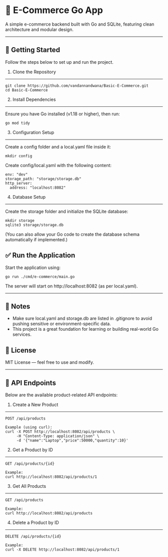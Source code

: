 
🛒 E-Commerce Go App
=====================

A simple e-commerce backend built with Go and SQLite, featuring clean architecture and modular design.

------------------------------------------------------------

🚀 Getting Started
------------------

Follow the steps below to set up and run the project.

1. Clone the Repository
------------------------

    git clone https://github.com/vandannandwana/Basic-E-Commerce.git
    cd Basic-E-Commerce

2. Install Dependencies
------------------------

Ensure you have Go installed (v1.18 or higher), then run:

    go mod tidy

3. Configuration Setup
-----------------------

Create a config folder and a local.yaml file inside it:

    mkdir config

Create config/local.yaml with the following content:

    env: "dev"
    storage_path: "storage/storage.db"
    http_server:
      address: "localhost:8082"

4. Database Setup
------------------

Create the storage folder and initialize the SQLite database:

    mkdir storage
    sqlite3 storage/storage.db

(You can also allow your Go code to create the database schema automatically if implemented.)

✅ Run the Application
----------------------

Start the application using:

    go run ./cmd/e-commerce/main.go

The server will start on http://localhost:8082 (as per local.yaml).

------------------------------------------------------------

📌 Notes
--------

- Make sure local.yaml and storage.db are listed in .gitignore to avoid pushing sensitive or environment-specific data.
- This project is a great foundation for learning or building real-world Go services.

📄 License
----------

MIT License — feel free to use and modify.

------------------------------------------------------------

📡 API Endpoints
----------------

Below are the available product-related API endpoints:

1. Create a New Product
------------------------
    POST /api/products

    Example (using curl):
    curl -X POST http://localhost:8082/api/products \
         -H "Content-Type: application/json" \
         -d '{"name":"Laptop","price":50000,"quantity":10}'

2. Get a Product by ID
-----------------------
    GET /api/products/{id}

    Example:
    curl http://localhost:8082/api/products/1

3. Get All Products
--------------------
    GET /api/products

    Example:
    curl http://localhost:8082/api/products

4. Delete a Product by ID
--------------------------
    DELETE /api/products/{id}

    Example:
    curl -X DELETE http://localhost:8082/api/products/1
